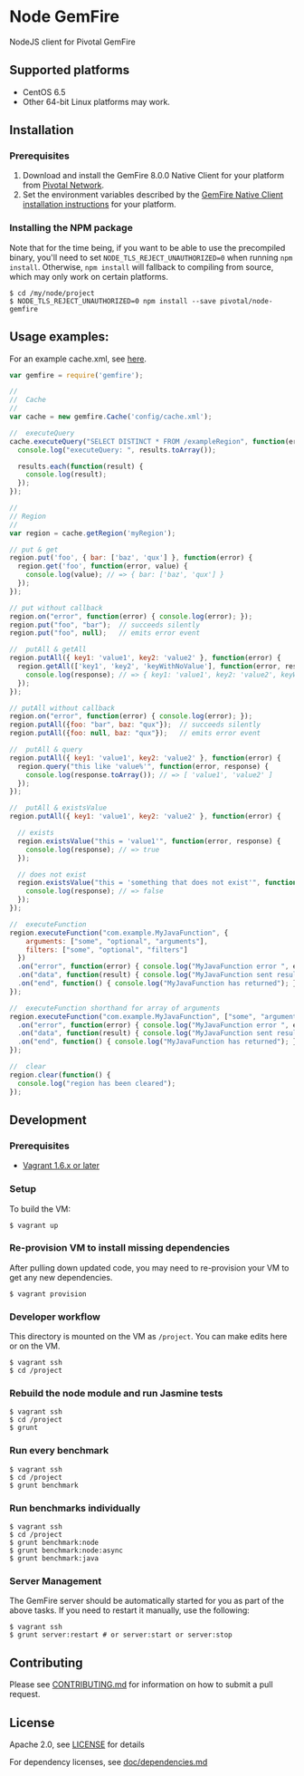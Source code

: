 Node GemFire
====================

NodeJS client for Pivotal GemFire

## Supported platforms

* CentOS 6.5
* Other 64-bit Linux platforms may work.

## Installation

### Prerequisites

1. Download and install the GemFire 8.0.0 Native Client for your platform from [Pivotal Network](https://network.pivotal.io/products/pivotal-gemfire).
2. Set the environment variables described by the [GemFire Native Client installation instructions](http://gemfire.docs.pivotal.io/latest/userguide/index.html#gemfire_nativeclient/introduction/install-overview.html) for your platform.

### Installing the NPM package

Note that for the time being, if you want to be able to use the precompiled binary, you'll need to set `NODE_TLS_REJECT_UNAUTHORIZED=0` when running `npm install`. Otherwise, `npm install` will fallback to compiling from source, which may only work on certain platforms.

```
$ cd /my/node/project
$ NODE_TLS_REJECT_UNAUTHORIZED=0 npm install --save pivotal/node-gemfire
```

## Usage examples:

For an example cache.xml, see [here](https://github.com/pivotal/node-gemfire/blob/master/benchmark/xml/BenchmarkClient.xml).

```javascript
var gemfire = require('gemfire');

//
//  Cache
//
var cache = new gemfire.Cache('config/cache.xml');

//  executeQuery
cache.executeQuery("SELECT DISTINCT * FROM /exampleRegion", function(error, results){
  console.log("executeQuery: ", results.toArray());

  results.each(function(result) {
    console.log(result);
  });
});

//
// Region
//
var region = cache.getRegion('myRegion');

// put & get
region.put('foo', { bar: ['baz', 'qux'] }, function(error) { 
  region.get('foo', function(error, value) {
    console.log(value); // => { bar: ['baz', 'qux'] }
  });
});

// put without callback
region.on("error", function(error) { console.log(error); });
region.put("foo", "bar");  // succeeds silently
region.put("foo", null);   // emits error event

//  putAll & getAll
region.putAll({ key1: 'value1', key2: 'value2' }, function(error) {
  region.getAll(['key1', 'key2', 'keyWithNoValue'], function(error, response) {
    console.log(response); // => { key1: 'value1', key2: 'value2', keyWithNoValue: null }
  });
});

// putAll without callback
region.on("error", function(error) { console.log(error); });
region.putAll({foo: "bar", baz: "qux"});  // succeeds silently
region.putAll({foo: null, baz: "qux"});   // emits error event

//  putAll & query
region.putAll({ key1: 'value1', key2: 'value2' }, function(error) {
  region.query("this like 'value%'", function(error, response) {
    console.log(response.toArray()); // => [ 'value1', 'value2' ]
  });
});

//  putAll & existsValue
region.putAll({ key1: 'value1', key2: 'value2' }, function(error) {

  // exists
  region.existsValue("this = 'value1'", function(error, response) {
    console.log(response); // => true
  });

  // does not exist
  region.existsValue("this = 'something that does not exist'", function(error, response) {
    console.log(response); // => false
  });
});

//  executeFunction
region.executeFunction("com.example.MyJavaFunction", { 
    arguments: ["some", "optional", "arguments"], 
    filters: ["some", "optional", "filters"]
  })
  .on("error", function(error) { console.log("MyJavaFunction error ", error); })
  .on("data", function(result) { console.log("MyJavaFunction sent result ", result); })
  .on("end", function() { console.log("MyJavaFunction has returned"); });
});

//  executeFunction shorthand for array of arguments
region.executeFunction("com.example.MyJavaFunction", ["some", "arguments"])
  .on("error", function(error) { console.log("MyJavaFunction error ", error); })
  .on("data", function(result) { console.log("MyJavaFunction sent result ", result); })
  .on("end", function() { console.log("MyJavaFunction has returned"); });
});

//  clear
region.clear(function() {
  console.log("region has been cleared");
});

```

## Development

### Prerequisites 

* [Vagrant 1.6.x or later](http://www.vagrantup.com/)

### Setup

To build the VM:

    $ vagrant up

### Re-provision VM to install missing dependencies

After pulling down updated code, you may need to re-provision your VM to get any new dependencies.

    $ vagrant provision

### Developer workflow

This directory is mounted on the VM as `/project`. You can make edits here or on the VM.

    $ vagrant ssh
    $ cd /project

### Rebuild the node module and run Jasmine tests

    $ vagrant ssh
    $ cd /project
    $ grunt

### Run every benchmark

    $ vagrant ssh
    $ cd /project
    $ grunt benchmark

### Run benchmarks individually

    $ vagrant ssh
    $ cd /project
    $ grunt benchmark:node
    $ grunt benchmark:node:async
    $ grunt benchmark:java

### Server Management

The GemFire server should be automatically started for you as part of the above tasks. If you
need to restart it manually, use the following:

    $ vagrant ssh
    $ grunt server:restart # or server:start or server:stop

## Contributing

Please see [CONTRIBUTING.md](CONTRIBUTING.md) for information on how to submit a pull request.

## License

Apache 2.0, see [LICENSE](LICENSE) for details

For dependency licenses, see [doc/dependencies.md](doc/dependencies.md)
